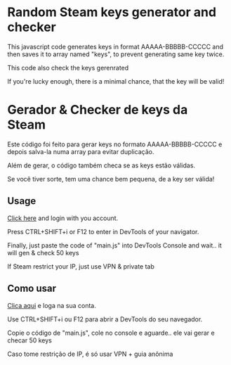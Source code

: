 # Random Steam keys generator and checker

This javascript code generates keys in format AAAAA-BBBBB-CCCCC and then saves it to array named "keys", to prevent generating same key twice.

This code also check the keys gerenrated 

If you're lucky enough, there is a minimal chance, that the key will be valid!

# Gerador & Checker de keys da Steam

Este código foi feito para gerar keys no formato AAAAA-BBBBB-CCCCC e depois salva-la numa array para evitar duplicação.

Além de gerar, o código também checa se as keys estão válidas.

Se você tiver sorte, tem uma chance bem pequena, de a key ser válida!

## Usage

[Click here](https://store.steampowered.com/account/registerkey) and login with you account.

Press CTRL+SHIFT+i or F12 to enter in DevTools of your navigator.

Finally, just paste the code of "main.js" into DevTools Console and wait.. it will gen & check 50 keys

If Steam restrict your IP, just use VPN & private tab

## Como usar

[Clica aqui](https://store.steampowered.com/account/registerkey) e loga na sua conta.

Use CTRL+SHIFT+i ou F12 para abrir a DevTools do seu navegador.

Copie o código de "main.js", cole no console e aguarde.. ele vai gerar e checar 50 keys

Caso tome restrição de IP, é só usar VPN + guia anônima 
